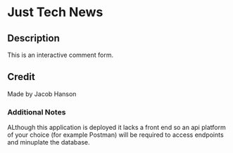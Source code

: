# Just Tech News

## Description
This is an interactive comment form.

## Credit
Made by Jacob Hanson

### Additional Notes
ALthough this application is deployed it lacks a front end so an api platform of your choice (for example Postman) will be required to access endpoints and minuplate the database.
